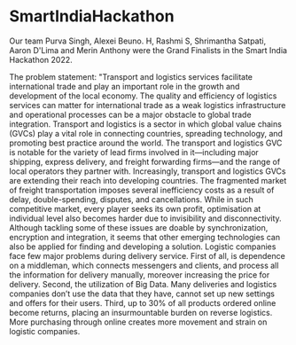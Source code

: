 # SmartIndiaHackathon

Our team Purva Singh, Alexei Beuno. H, Rashmi S, Shrimantha Satpati, Aaron D'Lima and Merin Anthony were the Grand Finalists in the Smart India Hackathon 2022.

The problem statement:
"Transport and logistics services facilitate international trade and play an important role in the growth and development of the local economy. The quality and efficiency of logistics services can matter for international trade as a weak logistics infrastructure and operational processes can be a major obstacle to global trade integration. Transport and logistics is a sector in which global value chains (GVCs) play a vital role in connecting countries, spreading technology, and promoting best practice around the world. The transport and logistics GVC is notable for the variety of lead firms involved in it—including major shipping, express delivery, and freight forwarding firms—and the range of local operators they partner with. Increasingly, transport and logistics GVCs are extending their reach into developing countries. The fragmented market of freight transportation imposes several inefficiency costs as a result of delay, double-spending, disputes, and cancellations. While in such competitive market, every player seeks its own profit, optimisation at individual level also becomes harder due to invisibility and disconnectivity. Although tackling some of these issues are doable by synchronization, encryption and integration, it seems that other emerging technologies can also be applied for finding and developing a solution. Logistic companies face few major problems during delivery service. First of all, is dependence on a middleman, which connects messengers and clients, and process all the information for delivery manually, moreover increasing the price for delivery. Second, the utilization of Big Data. Many deliveries and logistics companies don’t use the data that they have, cannot set up new settings and offers for their users. Third, up to 30% of all products ordered online become returns, placing an insurmountable burden on reverse logistics. More purchasing through online creates more movement and strain on logistic companies.
